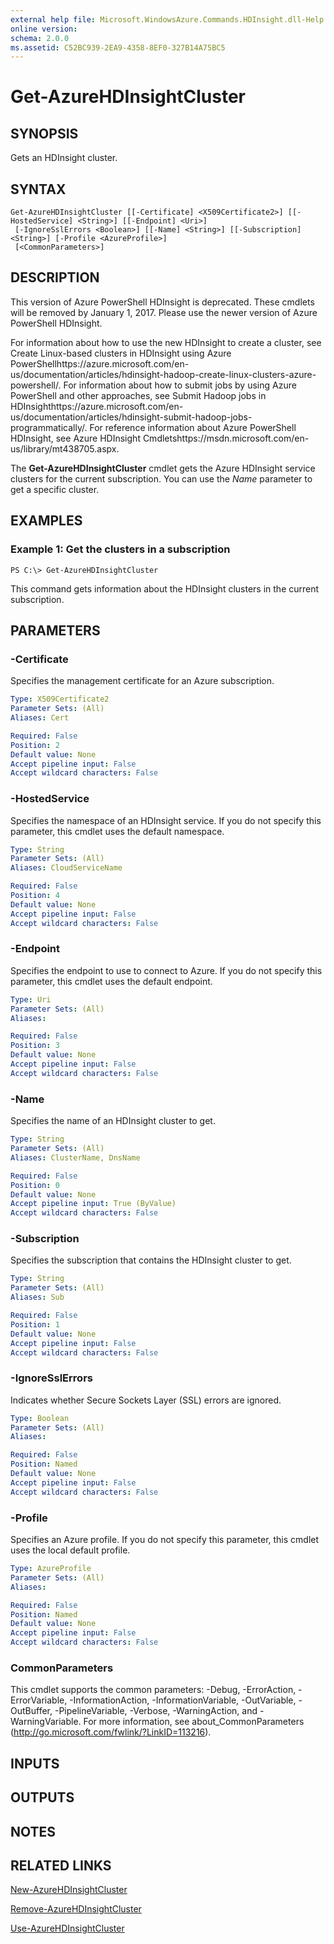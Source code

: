 ```yaml
---
external help file: Microsoft.WindowsAzure.Commands.HDInsight.dll-Help.xml
online version: 
schema: 2.0.0
ms.assetid: C52BC939-2EA9-4358-8EF0-327B14A75BC5
---
```


# Get-AzureHDInsightCluster

## SYNOPSIS
Gets an HDInsight cluster.

## SYNTAX

```
Get-AzureHDInsightCluster [[-Certificate] <X509Certificate2>] [[-HostedService] <String>] [[-Endpoint] <Uri>]
 [-IgnoreSslErrors <Boolean>] [[-Name] <String>] [[-Subscription] <String>] [-Profile <AzureProfile>]
 [<CommonParameters>]
```

## DESCRIPTION
This version of Azure PowerShell HDInsight is deprecated.
These cmdlets will be removed by January 1, 2017.
Please use the newer version of Azure PowerShell HDInsight.

For information about how to use the new HDInsight to create a cluster, see Create Linux-based clusters in HDInsight using Azure PowerShellhttps://azure.microsoft.com/en-us/documentation/articles/hdinsight-hadoop-create-linux-clusters-azure-powershell/.
For information about how to submit jobs by using Azure PowerShell and other approaches, see Submit Hadoop jobs in HDInsighthttps://azure.microsoft.com/en-us/documentation/articles/hdinsight-submit-hadoop-jobs-programmatically/.
For reference information about Azure PowerShell HDInsight, see Azure HDInsight Cmdletshttps://msdn.microsoft.com/en-us/library/mt438705.aspx.

The **Get-AzureHDInsightCluster** cmdlet gets the Azure HDInsight service clusters for the current subscription.
You can use the *Name* parameter to get a specific cluster.

## EXAMPLES

### Example 1: Get the clusters in a subscription
```
PS C:\> Get-AzureHDInsightCluster
```

This command gets information about the HDInsight clusters in the current subscription.

## PARAMETERS

### -Certificate
Specifies the management certificate for an Azure subscription.

```yaml
Type: X509Certificate2
Parameter Sets: (All)
Aliases: Cert

Required: False
Position: 2
Default value: None
Accept pipeline input: False
Accept wildcard characters: False
```

### -HostedService
Specifies the namespace of an HDInsight service.
If you do not specify this parameter, this cmdlet uses the default namespace.

```yaml
Type: String
Parameter Sets: (All)
Aliases: CloudServiceName

Required: False
Position: 4
Default value: None
Accept pipeline input: False
Accept wildcard characters: False
```

### -Endpoint
Specifies the endpoint to use to connect to Azure.
If you do not specify this parameter, this cmdlet uses the default endpoint.

```yaml
Type: Uri
Parameter Sets: (All)
Aliases: 

Required: False
Position: 3
Default value: None
Accept pipeline input: False
Accept wildcard characters: False
```

### -Name
Specifies the name of an HDInsight cluster to get.

```yaml
Type: String
Parameter Sets: (All)
Aliases: ClusterName, DnsName

Required: False
Position: 0
Default value: None
Accept pipeline input: True (ByValue)
Accept wildcard characters: False
```

### -Subscription
Specifies the subscription that contains the HDInsight cluster to get.

```yaml
Type: String
Parameter Sets: (All)
Aliases: Sub

Required: False
Position: 1
Default value: None
Accept pipeline input: False
Accept wildcard characters: False
```

### -IgnoreSslErrors
Indicates whether Secure Sockets Layer (SSL) errors are ignored.

```yaml
Type: Boolean
Parameter Sets: (All)
Aliases: 

Required: False
Position: Named
Default value: None
Accept pipeline input: False
Accept wildcard characters: False
```

### -Profile
Specifies an Azure profile.
If you do not specify this parameter, this cmdlet uses the local default profile.

```yaml
Type: AzureProfile
Parameter Sets: (All)
Aliases: 

Required: False
Position: Named
Default value: None
Accept pipeline input: False
Accept wildcard characters: False
```

### CommonParameters
This cmdlet supports the common parameters: -Debug, -ErrorAction, -ErrorVariable, -InformationAction, -InformationVariable, -OutVariable, -OutBuffer, -PipelineVariable, -Verbose, -WarningAction, and -WarningVariable. For more information, see about_CommonParameters (http://go.microsoft.com/fwlink/?LinkID=113216).

## INPUTS

## OUTPUTS

## NOTES

## RELATED LINKS

[New-AzureHDInsightCluster](..\..\..\..\ResourceManager\AzureRM.HDInsight\v0.9.8\CmdletMDs\New-AzureHDInsightCluster.md)

[Remove-AzureHDInsightCluster](..\..\..\..\ResourceManager\AzureRM.HDInsight\v0.9.8\CmdletMDs\Remove-AzureHDInsightCluster.md)

[Use-AzureHDInsightCluster](..\..\..\..\ResourceManager\AzureRM.HDInsight\v0.9.8\CmdletMDs\Use-AzureHDInsightCluster.md)


